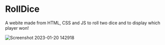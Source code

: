 # RollDice
A webite made from HTML, CSS and JS to roll two dice and to display which player won!

![Screenshot 2023-01-20 142918](https://user-images.githubusercontent.com/120468077/213655947-e86fcbc7-e892-4bfd-913b-3381379b0093.png)
